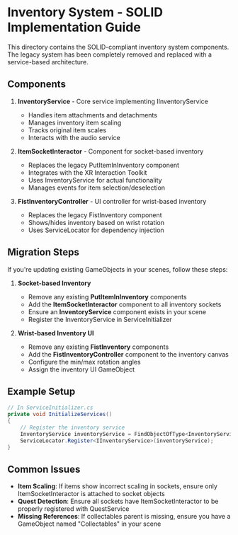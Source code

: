 # Inventory System - SOLID Implementation Guide

This directory contains the SOLID-compliant inventory system components. The legacy system has been completely removed and replaced with a service-based architecture.

## Components

1. **InventoryService** - Core service implementing IInventoryService

   - Handles item attachments and detachments
   - Manages inventory item scaling
   - Tracks original item scales
   - Interacts with the audio service

2. **ItemSocketInteractor** - Component for socket-based inventory

   - Replaces the legacy PutItemInInventory component
   - Integrates with the XR Interaction Toolkit
   - Uses InventoryService for actual functionality
   - Manages events for item selection/deselection

3. **FistInventoryController** - UI controller for wrist-based inventory
   - Replaces the legacy FistInventory component
   - Shows/hides inventory based on wrist rotation
   - Uses ServiceLocator for dependency injection

## Migration Steps

If you're updating existing GameObjects in your scenes, follow these steps:

1. **Socket-based Inventory**

   - Remove any existing **PutItemInInventory** components
   - Add the **ItemSocketInteractor** component to all inventory sockets
   - Ensure an **InventoryService** component exists in your scene
   - Register the InventoryService in ServiceInitializer

2. **Wrist-based Inventory UI**
   - Remove any existing **FistInventory** components
   - Add the **FistInventoryController** component to the inventory canvas
   - Configure the min/max rotation angles
   - Assign the inventory UI GameObject

## Example Setup

```csharp
// In ServiceInitializer.cs
private void InitializeServices()
{
    // Register the inventory service
    InventoryService inventoryService = FindObjectOfType<InventoryService>();
    ServiceLocator.Register<IInventoryService>(inventoryService);
}
```

## Common Issues

- **Item Scaling**: If items show incorrect scaling in sockets, ensure only ItemSocketInteractor is attached to socket objects
- **Quest Detection**: Ensure all sockets have ItemSocketInteractor to be properly registered with QuestService
- **Missing References**: If collectables parent is missing, ensure you have a GameObject named "Collectables" in your scene
